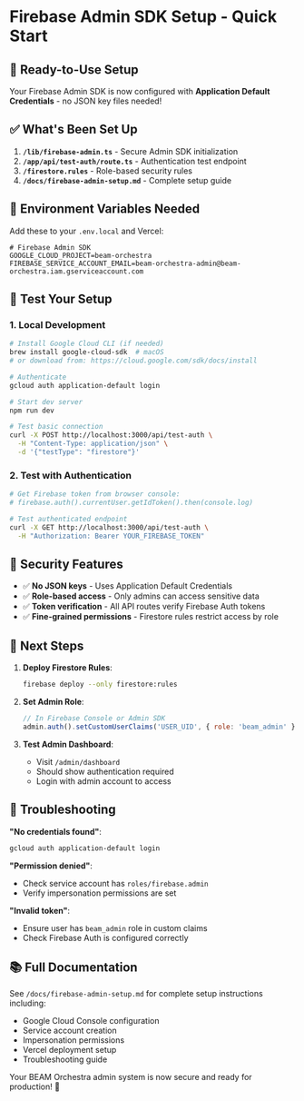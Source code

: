 # Firebase Admin SDK Setup - Quick Start

## 🚀 Ready-to-Use Setup

Your Firebase Admin SDK is now configured with **Application Default Credentials** - no JSON key files needed!

## ✅ What's Been Set Up

1. **`/lib/firebase-admin.ts`** - Secure Admin SDK initialization
2. **`/app/api/test-auth/route.ts`** - Authentication test endpoint
3. **`/firestore.rules`** - Role-based security rules
4. **`/docs/firebase-admin-setup.md`** - Complete setup guide

## 🔧 Environment Variables Needed

Add these to your `.env.local` and Vercel:

```env
# Firebase Admin SDK
GOOGLE_CLOUD_PROJECT=beam-orchestra
FIREBASE_SERVICE_ACCOUNT_EMAIL=beam-orchestra-admin@beam-orchestra.iam.gserviceaccount.com
```

## 🧪 Test Your Setup

### 1. Local Development
```bash
# Install Google Cloud CLI (if needed)
brew install google-cloud-sdk  # macOS
# or download from: https://cloud.google.com/sdk/docs/install

# Authenticate
gcloud auth application-default login

# Start dev server
npm run dev

# Test basic connection
curl -X POST http://localhost:3000/api/test-auth \
  -H "Content-Type: application/json" \
  -d '{"testType": "firestore"}'
```

### 2. Test with Authentication
```bash
# Get Firebase token from browser console:
# firebase.auth().currentUser.getIdToken().then(console.log)

# Test authenticated endpoint
curl -X GET http://localhost:3000/api/test-auth \
  -H "Authorization: Bearer YOUR_FIREBASE_TOKEN"
```

## 🔐 Security Features

- ✅ **No JSON keys** - Uses Application Default Credentials
- ✅ **Role-based access** - Only admins can access sensitive data
- ✅ **Token verification** - All API routes verify Firebase Auth tokens
- ✅ **Fine-grained permissions** - Firestore rules restrict access by role

## 🎯 Next Steps

1. **Deploy Firestore Rules**:
   ```bash
   firebase deploy --only firestore:rules
   ```

2. **Set Admin Role**:
   ```javascript
   // In Firebase Console or Admin SDK
   admin.auth().setCustomUserClaims('USER_UID', { role: 'beam_admin' });
   ```

3. **Test Admin Dashboard**:
   - Visit `/admin/dashboard`
   - Should show authentication required
   - Login with admin account to access

## 🚨 Troubleshooting

**"No credentials found"**:
```bash
gcloud auth application-default login
```

**"Permission denied"**:
- Check service account has `roles/firebase.admin`
- Verify impersonation permissions are set

**"Invalid token"**:
- Ensure user has `beam_admin` role in custom claims
- Check Firebase Auth is configured correctly

## 📚 Full Documentation

See `/docs/firebase-admin-setup.md` for complete setup instructions including:
- Google Cloud Console configuration
- Service account creation
- Impersonation permissions
- Vercel deployment setup
- Troubleshooting guide

Your BEAM Orchestra admin system is now secure and ready for production! 🎻
